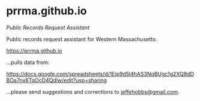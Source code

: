 # prrma.github.io
*Public Records Request Assistant*

Public records request assistant for Western Massachusetts:

https://prrma.github.io

...pulls data from:

https://docs.google.com/spreadsheets/d/1Ejp9d5l4hAS3NqBUgc1g2XQ8dDBOa7nx6TqOcD4Qdlw/edit?usp=sharing

...please send suggestions and corrections to jeffehobbs@gmail.com.
